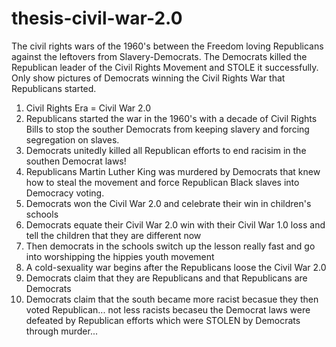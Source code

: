 # thesis-civil-war-2.0
The civil rights wars of the 1960's between the Freedom loving Republicans against the leftovers from Slavery-Democrats. The Democrats killed the Republican leader of the Civil Rights Movement and STOLE it successfully. Only show pictures of Democrats winning the Civil Rights War that Republicans started.

1. Civil Rights Era = Civil War 2.0
2. Republicans started the war in the 1960's with a decade of Civil Rights Bills to stop the souther Democrats from keeping slavery and forcing segregation on slaves.
3. Democrats unitedly killed all Republican efforts to end racisim in the southen Democrat laws!
4. Republicans Martin Luther King was murdered by Democrats that knew how to steal the movement and force Republican Black slaves into Democracy voting.
5. Democrats won the Civil War 2.0 and celebrate their win in children's schools
6. Democrats equate their Civil War 2.0 win with their Civil War 1.0 loss and tell the children that they are different now
7. Then democrats in the schools switch up the lesson really fast and go into worshipping the hippies youth movement
8. A cold-sexuality war begins after the Republicans loose the Civil War 2.0
9. Democrats claim that they are Republicans and that Republicans are Democrats
10. Democrats claim that the south became more racist becasue they then voted Republican... not less racists becaseu the Democrat laws were defeated by Republican efforts which were STOLEN by Democrats through murder...
